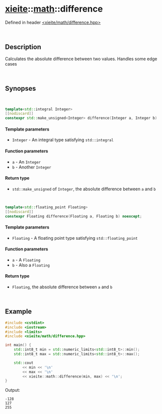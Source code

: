 # [xieite](../xieite.md)\:\:[math](../math.md)\:\:difference
Defined in header [<xieite/math/difference.hpp>](../../include/xieite/math/difference.hpp)

&nbsp;

## Description
Calculates the absolute difference between two values. Handles some edge cases

&nbsp;

## Synopses

&nbsp;

```cpp
template<std::integral Integer>
[[nodiscard]]
constexpr std::make_unsigned<Integer> difference(Integer a, Integer b) noexcept;
```
#### Template parameters
- `Integer` - An integral type satisfying `std::integral`
#### Function parameters
- `a` - An `Integer`
- `b` - Another `Integer`
#### Return type
- `std::make_unsigned` of `Integer`, the absolute difference between `a` and `b`

&nbsp;

```cpp
template<std::floating_point Floating>
[[nodiscard]]
constexpr Floating difference(Floating a, Floating b) noexcept;
```
#### Template parameters
- `Floating` - A floating point type satisfying `std::floating_point`
#### Function parameters
- `a` - A `Floating`
- `b` - Also a `Floating`
#### Return type
- `Floating`, the absolute difference between `a` and `b`

&nbsp;

## Example
```cpp
#include <cstdint>
#include <iostream>
#include <limits>
#include <xieite/math/difference.hpp>

int main() {
    std::int8_t min = std::numeric_limits<std::int8_t>::min();
    std::int8_t max = std::numeric_limits<std::int8_t>::max();

    std::cout
        << min << '\n'
        << max << '\n'
        << xieite::math::difference(min, max) << '\n';
}
```
Output:
```
-128
127
255
```

